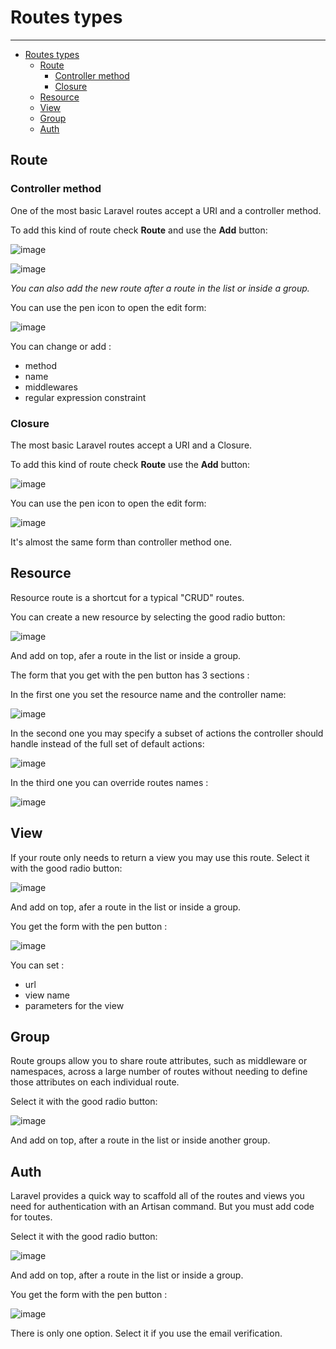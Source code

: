 <a name="routes-types"></a>
# Routes types

---

- [Routes types](#routes-types)
  - [Route](#route)
    - [Controller method](#controller-method)
    - [Closure](#closure)
  - [Resource](#resource)
  - [View](#view)
  - [Group](#group)
  - [Auth](#auth)

<a name="route"></a>
## Route
<a name="controller-method"></a>
### Controller method

One of the most basic Laravel routes accept a URI and a controller method.

To add this kind of route check **Route** and use the **Add** button:

![image](/img/route.png)

![image](/img/method.png)

*You can also add the new route after a route in the list or inside a group.*

You can use the pen icon to open the edit form:

![image](/img/method-menu.png)

You can change or add :

* method
* name
* middlewares
* regular expression constraint

<a name="closure"></a>
### Closure
The most basic Laravel routes accept a URI and a Closure.

To add this kind of route check **Route** use the **Add** button:

![image](/img/route.png)

You can use the pen icon to open the edit form:

![image](/img/closure-menu.png)

It's almost the same form than controller method one.

<a name="resource"></a>
## Resource
Resource route is a shortcut for a typical "CRUD" routes.

You can create a new resource by selecting the good radio button:

![image](/img/resource.png)

And add on top, afer a route in the list or inside a group.

The form that you get with the pen button has 3 sections :

In the first one you set the resource name and the controller name:

![image](/img/section1.png)

In the second one you may specify a subset of actions the controller should handle instead of the full set of default actions:

![image](/img/section2.png)

In the third one you can override routes names :

![image](/img/section3.png)

<a name="view"></a>
## View
If your route only needs to return a view you may use this route. Select it with the good radio button:

![image](/img/view.png)

And add on top, afer a route in the list or inside a group.

You get the form with the pen button :

![image](/img/view-form.png)

You can set :
- url
- view name
- parameters for the view

<a name="group"></a>
## Group
Route groups allow you to share route attributes, such as middleware or namespaces, across a large number of routes without needing to define those attributes on each individual route.

Select it with the good radio button:

![image](/img/group.png)

And add on top, after a route in the list or inside another group.

<a name="auth"></a>
## Auth
Laravel provides a quick way to scaffold all of the routes and views you need for authentication with an Artisan command. But you must add code for toutes.

Select it with the good radio button:

![image](/img/auth.png)

And add on top, after a route in the list or inside a group.

You get the form with the pen button :

![image](/img/auth-form.png)

There is only one option. Select it if you use the email verification.
